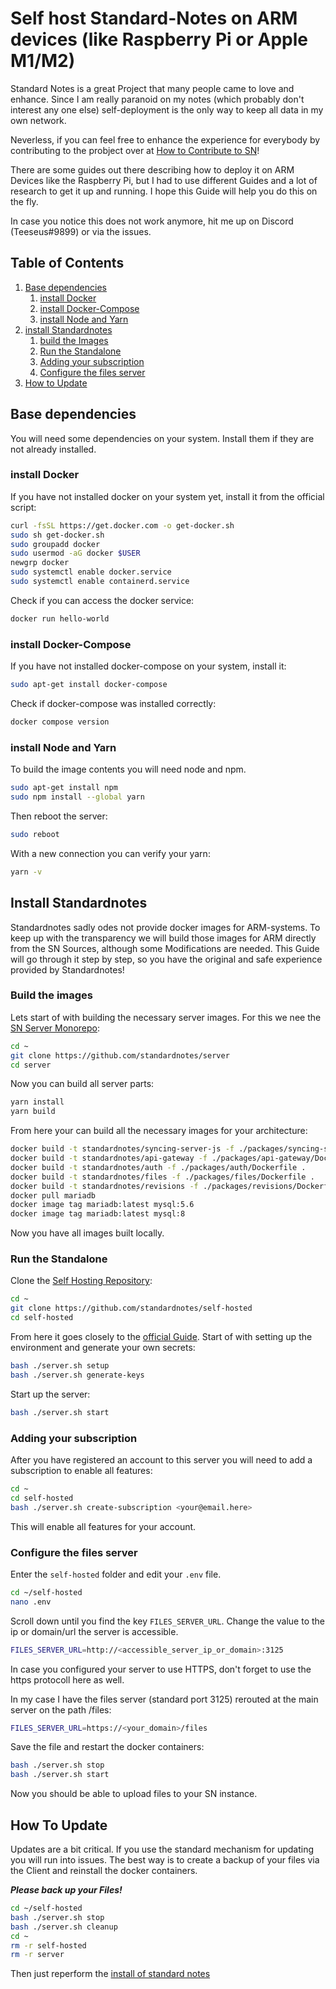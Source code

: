 # Self host Standard-Notes on ARM devices (like Raspberry Pi or Apple M1/M2)
Standard Notes is a great Project that many people came to love and enhance. Since I am really paranoid on my notes (which probably don't interest any one else) self-deployment is the only way to keep all data in my own network. 

Neverless, if you can feel free to enhance the experience for everybody by contributing to the probject over at [How to Contribute to SN](https://docs.standardnotes.com/contribute/)!

There are some guides out there describing how to deploy it on ARM Devices like the Raspberry Pi, but I had to use different Guides and a lot of research to get it up and running. I hope this Guide will help you do this on the fly. 

In case you notice this does not work anymore, hit me up on  Discord (Teeseus#9899) or via the issues.

## Table of Contents

1. [Base dependencies](#base-dependencies)
	1. [install Docker](#install-docker)
	2. [install Docker-Compose](#install-docker-compose)
	3. [install Node and Yarn](#install-node-and-yarn)
2. [install Standardnotes](#install-standardnotes)
	1. [build the Images](#build-the-images)
	2. [Run the Standalone](#run-the-standalone)
	3. [Adding your subscription](#adding-your-subscription)
	4. [Configure the files server](#configure-the-files-server)
3. [How to Update](#how-to-update)

## Base dependencies

You will need some dependencies on your system. Install them if they are not already installed.

### install Docker

If you have not installed docker on your system yet, install it from the official script:

```bash
curl -fsSL https://get.docker.com -o get-docker.sh
sudo sh get-docker.sh
sudo groupadd docker
sudo usermod -aG docker $USER
newgrp docker
sudo systemctl enable docker.service
sudo systemctl enable containerd.service
```

Check if you can access the docker service:

```bash
docker run hello-world
``` 

### install Docker-Compose

If you have not installed docker-compose on your system, install it:

```bash
sudo apt-get install docker-compose
```

Check if docker-compose was installed correctly:

```bash
docker compose version
```

### install Node and Yarn

To build the image contents you will need node and npm.

```bash
sudo apt-get install npm
sudo npm install --global yarn
```

Then reboot the server:

```bash
sudo reboot
```

With a new connection you can verify your yarn:

```bash
yarn -v
```

## Install Standardnotes

Standardnotes sadly odes not provide docker images for ARM-systems. To keep up with the transparency we will build those images for ARM directly from the SN Sources, although some Modifications are needed. This Guide will go through it step by step, so you have the original and safe experience provided by Standardnotes!

### Build the images

Lets start of with building the necessary server images.  For this we nee the [SN Server Monorepo](https://github.com/standardnotes/server):

```bash
cd ~
git clone https://github.com/standardnotes/server
cd server
```

Now you can build all server parts:

```bash
yarn install
yarn build
```

From here your can build all the necessary images for your architecture:

```bash
docker build -t standardnotes/syncing-server-js -f ./packages/syncing-server/Dockerfile .
docker build -t standardnotes/api-gateway -f ./packages/api-gateway/Dockerfile .
docker build -t standardnotes/auth -f ./packages/auth/Dockerfile .
docker build -t standardnotes/files -f ./packages/files/Dockerfile .
docker build -t standardnotes/revisions -f ./packages/revisions/Dockerfile .
docker pull mariadb
docker image tag mariadb:latest mysql:5.6
docker image tag mariadb:latest mysql:8
```

Now you have all images built locally.

### Run the Standalone

Clone the [Self Hosting Repository](https://github.com/standardnotes/self-hosted):

```bash
cd ~
git clone https://github.com/standardnotes/self-hosted
cd self-hosted
```

From here it goes closely to the [official Guide](https://docs.standardnotes.com/self-hosting/docker). Start of with setting up the environment and generate your own secrets:

```bash
bash ./server.sh setup
bash ./server.sh generate-keys
```

Start up the server:

```bash
bash ./server.sh start
```

### Adding your subscription

After you have registered an account to this server you will need to add a subscription to enable all features:

```bash
cd ~
cd self-hosted
bash ./server.sh create-subscription <your@email.here>
```

This will enable all features for your account.

### Configure the files server

Enter the `self-hosted` folder and edit your `.env` file.

```bash
cd ~/self-hosted
nano .env
```

Scroll down until you find the key `FILES_SERVER_URL`. Change the value to the ip or domain/url the server is accessible.

```bash
FILES_SERVER_URL=http://<accessible_server_ip_or_domain>:3125
```

In case you configured your server to use HTTPS, don't forget to use the https protocoll here as well.

In my case I have the files server (standard port 3125) rerouted at the main server on the path /files:

```bash
FILES_SERVER_URL=https://<your_domain>/files
```

Save the file and restart the docker containers:

```bash
bash ./server.sh stop
bash ./server.sh start
```

Now you should be able to upload files to your SN instance.

## How To Update

Updates are a bit critical. If you use the standard mechanism for updating you will run into issues. The best way is to create a backup of your files via the Client and reinstall the docker containers.

***Please back up your Files!***

```bash
cd ~/self-hosted
bash ./server.sh stop
bash ./server.sh cleanup
cd ~
rm -r self-hosted
rm -r server
```

Then just reperform the [install of standard notes](#install-standardnotes)
